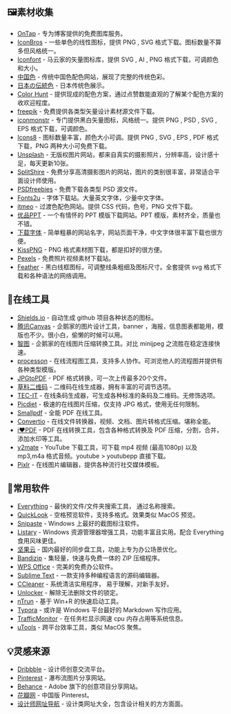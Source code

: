 ## 🖼素材收集

- [OnTap](http://on.thisistap.com/stock-images/) - 专为博客提供的免费图库服务。
- [IconBros](https://www.iconbros.com/) - 一些单色的线性图标，提供 PNG , SVG 格式下载。图标数量不算多但风格统一。
- [Iconfont](http://iconfont.cn/) - 马云家的矢量图标库，提供 SVG , AI , PNG 格式下载，可调颜色和大小。
- [中国色](http://zhongguose.com/) - 传统中国色配色网站，展现了完整的传统色彩。
- [日本の伝統色](http://nipponcolors.com/) - 日本传统色展示。
- [Color Hunt](http://colorhunt.co/) - 提供现成的配色方案，通过点赞数能直观的了解某个配色方案的收欢迎程度。
- [freepik](https://www.freepik.com/) - 免费提供各类型矢量设计素材源文件下载。
- [iconmonstr](https://iconmonstr.com/) - 专门提供黑白矢量图标，风格统一。提供 PNG , PSD , SVG , EPS 格式下载，可调颜色。
- [Icons8](https://icons8.cn/) - 图标数量丰富，颜色大小可调。提供 PNG , SVG , EPS , PDF 格式下载，PNG 两种大小可免费下载。
- [Unsplash](https://unsplash.com/) - 无版权图片网站，都来自真实的摄影照片，分辨率高，设计感十足，每天更新10张。
- [SplitShire](https://www.splitshire.com/) - 免费分享高清摄影图片的网站，图片的类别很丰富，非常适合平面设计师使用。
- [PSDfreebies](https://psdfreebies.com/) - 免费下载各类型 PSD 源文件。
- [Fonts2u](https://zh.fonts2u.com/) - 字体下载站。大量英文字体，少量中文字体。
- [itmeo](https://webgradients.com/) - 过渡色配色网站。提供 CSS 代码，色号，PNG 文件下载。
- [优品PPT](http://www.ypppt.com/) - 一个有情怀的 PPT 模版下载网站。PPT 模版，素材齐全，质量也不错。
- [下载字体](http://www.xiazaiziti.com/) - 简单粗暴的网站名字，网站页面干净，中文字体很丰富下载也很方便。
- [KissPNG](https://www.kisspng.com/) - PNG 格式素材图下载，都是扣好的很方便。
- [Pexels](https://www.pexels.com/zh-cn/) - 免费照片视频素材下载站。
- [Feather](https://feathericons.com/) - 黑白线框图标，可调整线条粗细及图标尺寸。全套提供 svg 格式下载和各种语法的网络调用。

## 🔑在线工具

- [Shields.io](http://shields.io/) - 自动生成 github 项目各种状态的图标。
- [腾讯Canvas](http://canvas.qq.com/) - 企鹅家的图片设计工具，banner ，海报，信息图表都能用，模版也不少。很小白，偷懒的时候可以用。
- [智图](http://zhitu.isux.us/) - 企鹅家的在线图片压缩转换工具。对比 minijpeg 之流胜在稳定连接快速。
- [processon](https://www.processon.com/) - 在线流程图工具，支持多人协作。可浏览他人的流程图并提供有各种类型模版。
- [JPGtoPDF](http://jpg2pdf.com/zh/) - PDF 格式转换，可一次上传最多20个文件。
- [草料二维码](https://cli.im/) - 二维码在线生成器，拥有丰富的可调节选项。
- [TEC-IT](https://barcode.tec-it.com/zh/) - 在线条码生成器，可生成各种标准的条码及二维码。无修饰选项。
- [Picdiet](https://www.picdiet.com/zh-cn) - 极速的在线图片压缩，仅支持 JPG 格式，使用无任何限制。
- [Smallpdf](https://smallpdf.com/cn) - 全能 PDF 在线工具。
- [Convertio](https://convertio.co/zh/) - 在线文件转换器，视频、文档、图片转格式压缩。堪称全能。
- [i❤PDF](https://www.ilovepdf.com/zh_cn) - PDF 在线转换工具，包含各种格式转换及 PDF 压缩，分割，合并，添加水印等工具。
- [y2mate](https://y2mate.com/) - YouTube 下载工具，可下载 mp4 视频 (最高1080p) 以及 mp3,m4a 格式音频。youtube > youtubepp 直接下载。
- [Pixlr](https://pixlr.com/) - 在线图片编辑器，提供各种流行社交媒体模板。

## 💾常用软件

- [Everything](https://www.voidtools.com/zh-cn/) - 最快的文件/文件夹搜索工具， 通过名称搜索。
- [QuickLook](http://pooi.moe/QuickLook/) - 空格预览软件，支持多格式。效果类似 MacOS 预览。
- [Snipaste](https://zh.snipaste.com/) - Windows 上最好的截图标注软件。
- [Listary](http://www.listary.com/) - Windows 资源管理器增强工具，功能丰富且实用。配合 Everything 食用风味更佳。
- [坚果云](https://www.jianguoyun.com/) - 国内最好的同步盘工具，功能上专为办公场景优化。
- [Bandizip](https://www.bandisoft.com/bandizip/) - 集轻量，快速与免费一体的 ZIP 压缩程序。
- [WPS Office](http://www.wps.cn/) - 完美的免费办公软件。
- [Sublime Text](https://www.sublimetext.com/) - 一款支持多种编程语言的源码编辑器。
- [CCleaner](https://www.piriform.com/ccleaner/) - 系统清洁实用程序， 易于理解，对新手友好。
- [Unlocker](http://www.softpedia.com/get/System/System-Miscellaneous/Unlocker.shtml) - 解除无法删除文件的锁定。
- [nTrun](http://www.ntrun.com/) - 基于 Win+R 的快速启动工具。
- [Typora](https://typora.io/) - 或许是 Windows 平台最好的 Markdown 写作应用。
- [TrafficMonitor](https://github.com/zhongyang219/TrafficMonitor) - 在任务栏显示网速 cpu 内存占用等系统信息。
- [uTools](https://u.tools/) - 跨平台效率工具，类似 MacOS 聚焦。

## 💡灵感来源

- [Dribbble](https://dribbble.com/) - 设计师创意交流平台。
- [Pinterest](https://www.pinterest.com/) - 瀑布流图片分享网站。
- [Behance](https://www.behance.net/) - Adobe 旗下的创意项目分享网站。
- [花瓣网](http://huaban.com/) - 中国版 Pinterest。
- [设计师网址导航](https://hao.uisdc.com/) - 设计类网址大全，包含设计相关的方方面面。
